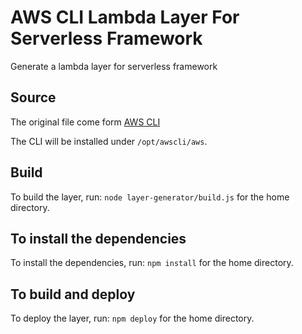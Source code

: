 # AWS CLI Lambda Layer For Serverless Framework
Generate a lambda layer for serverless framework 

## Source
The original file come form [AWS CLI](https://github.com/aws/aws-cdk/tree/master/packages/%40aws-cdk/lambda-layer-awscli)

The CLI will be installed under `/opt/awscli/aws`.

## Build 
To build the layer, run: 
    `node layer-generator/build.js` for the home directory.

## To install the dependencies
To install the dependencies, run: 
    `npm install` for the home directory.

## To build and deploy
To deploy the layer, run: 
    `npm deploy` for the home directory.
